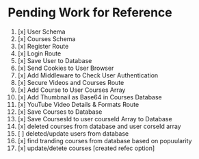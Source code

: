 # Pending Work for Reference

1.  [x] User Schema
2.  [x] Courses Schema 
3.  [x] Register Route 
4.  [x] Login Route 
5.  [x] Save User to Database
6.  [x] Send Cookies to User Browser 
7.  [x] Add Middleware to Check User Authentication
8.  [x] Secure Videos and Courses Route 
9.  [x] Add Course to User Courses Array 
10. [x] Add Thumbnail as Base64 in Courses Database 
11. [x] YouTube Video Details & Formats Route 
12. [x] Save Courses to Database
13. [x] Save CoursesId to user courseId Array to Database
14. [x] deleted courses from database and user corseId array 
15. [ ] deleted/update users from database  
16. [x] find tranding courses from database  based on popuularity
17. [x] update/detete courses [created refec option]

